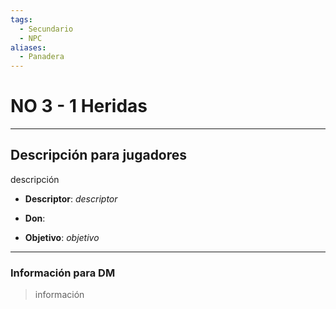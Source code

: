 ```yaml
---
tags:
  - Secundario
  - NPC
aliases:
  - Panadera
---
```

# NO 3 - 1 Heridas
___
## Descripción para jugadores
descripción

- **Descriptor**: *descriptor*
- **Don**:

- **Objetivo**: *objetivo*
___
### Información para DM
>información

